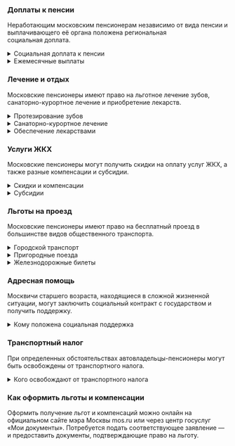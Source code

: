 ### Доплаты к пенсии
Неработающим московским пенсионерам независимо от вида пенсии и выплачивающего её органа положена региональная социальная доплата. 
<details>
<summary>Социальная доплата к пенсии</summary>
Если пенсионер постоянно зарегистрирован в столице в общей сложности не меньше 10 лет, то ему доплачивают до городского социального стандарта (на 2021 год это 20 222 рубля). На эту доплату могут претендовать и работающие пенсионеры, если они являются инвалидами I или II группы. Если неработающий пенсионер постоянно зарегистрирован в Москве меньше 10 лет или регистрация у него временная, по месту пребывания, доплата ему тоже положена, но до суммы прожиточного минимума пенсионера в Москве (на 2021 год — 13 496 рублей).   
</details>
<details>
<summary>Ежемесячные выплаты</summary>
Отдельным категориям пенсионеров положены ежемесячные городские денежные выплаты (ЕГДВ). В 2021 году пенсионеры, являющиеся ветеранами труда, получают 1096 рублей, труженики тыла и дети войны — 1642 рубля. А реабилитированным и пострадавшим от репрессий начисляют по 2191 рубль.
</details>


### Лечение и отдых
Московские пенсионеры имеют право на льготное лечение зубов, санаторно-курортное лечение и приобретение лекарств.  
<details>
<summary>Протезирование зубов</summary>
Неработающие пенсионеры имеют право на бесплатное изготовление и ремонт зубных протезов. (Впрочем, бесплатной является работа врачей, поэтому некоторые виды дорогих материалов, например металлокерамику или драгоценные металлы, придётся оплатить из своего кармана.)
</details>
<details>
<summary>Санаторно-курортное лечение</summary>
При наличии медицинских показаний неработающие пенсионеры имеют право на получение путёвки на санаторно-курортное лечение. Также пенсионеру возмещают расходы на проезд железнодорожным транспортом к месту лечения и обратно (по выданной путёвке). Данная льгота распространяется и на неработающих женщин старше 55 лет, мужчин старше 60 лет. Если неработающий пенсионер из числа пострадавших от репрессий не воспользовался правом на получение санаторно-курортной путёвки, ему выплачивается компенсация (в 2021 году её размер составляет 3330 рублей).
</details>
<details>
<summary>Обеспечение лекарствами</summary>
Бесплатное обеспечение лекарствами полагается пенсионерам, пострадавшим от репрессий, труженикам тыла. Получить медикаменты без оплаты можно только по рецепту врача в определённых аптеках. При отказе от этой льготы ежемесячно выплачивается компенсация, составляющая в 2021 году 1215 рублей. Пенсионерам из числа репрессированных по медицинским показаниям полагается льготное обеспечение протезно-ортопедическими изделиями.
</details>

### Услуги ЖКХ
Московские пенсионеры могут получить скидки на оплату услуг ЖКХ, а также разные компенсации и субсидии. 
<details>
<summary>Скидки и компенсации</summary>
Скидка 50% на оплату жилья и коммунальных услуг, а также вывоз мусора полагается пенсионерам льготных категорий: например, ветеранам труда и военной службы, труженикам тыла и блокадникам, реабилитированным лицам и членам их семей, почётным донорам, пострадавшим на Чернобыльской АЭС или ПО «Маяк».
Одинокие пенсионеры и семьи, состоящие только из пенсионеров (женщины старше 55 лет и мужчины — старше 60), а также пенсионеры старше 80 лет (независимо от состава семьи) освобождаются от платы за вывоз мусора (ТБО). Всем им, как и пенсионерам, на иждивении которых есть дети до 18 лет, выплачивается ежемесячная компенсация на оплату стационарного телефона (в 2021 году — 264 рубля).
Одинокие неработающие пенсионеры, которым исполнилось 70 лет, освобождаются от взносов на капремонт на 50%, а с 80-летнего возраста не оплачивают эту услугу вообще. Льгота распространяется и на семьи, состоящие только из неработающих пенсионеров такого возраста. 
</details>
<details>
<summary>Субсидии</summary>
Если на оплату жилья и коммунальных услуг уходит больше 10% совокупного дохода всех членов семьи, пенсионеры могут получить субсидию на оплату услуг ЖКХ. За её оформлением нужно обращаться в ГКУ «Городской центр жилищных субсидий». 
</details>

### Льготы на проезд
Московские пенсионеры имеют право на бесплатный проезд в большинстве видов общественного транспорта. 
<details>
<summary>Городской транспорт</summary>
Пенсионеры имеют право на бесплатный проезд в Москве на всех видах городского пассажирского транспорта (кроме такси, в том числе маршрутного) — к валидаторам прикладывают социальную карту москвича. При отказе от льготы можно ежемесячно получать компенсацию, составляющую в 2021 году 415 рублей. 
</details>
<details>
<summary>Пригородные поезда</summary>
Кроме того, пенсионеры имеют право бесплатного проезда на пригородных поездах. При отказе от льготы пенсионерам, являющимся ветеранами труда, детьми войны, репрессированными или тружениками тыла, выплачивают компенсацию в сумме 207 рублей.
</details>
<details>
<summary>Железнодорожные билеты</summary>
Пенсионерам, пострадавшим от репрессий, один раз в год возмещают расходы на поездку железной дорогой по территории России. Если же в нужный пункт назначения поезда не ходят, то компенсируется 50% затрат на следование воздушным, водным или автомобильным транспортом.
</details>

### Адресная помощь
Москвичи старшего возраста, находящиеся в сложной жизненной ситуации, могут заключить социальный контракт с государством и получить поддержку.
<details>
<summary>Кому положена социальная поддержка</summary>
Пенсионерам и инвалидам, а также гражданам старше 50 лет, находящимся в трудной жизненной ситуации и остро нуждающимся в поддержке, государство оказывает адресную социальную помощь. Это могут быть как деньги, так и продукты, средства ухода и гигиены, одежда, обувь и другие предметы первой необходимости. С нуждающимся пенсионером со среднедушевым доходом ниже прожиточного минимума, установленного в Москве (в расчёт берутся все члены семьи), может быть заключён социальный контракт.
Для получения адресной помощи нужно подать заявление в Департамент соцзащиты, через МФЦ, и предоставить документы, подтверждающие тяжёлое положение. Срок их рассмотрения — 30 дней. Пострадавшим от пожаров, стихийных бедствий и катастроф помощь оказывается сразу же, документы оформляют уже позднее. 
</details>

### Транспортный налог
При определенных обстоятельствах автовладельцы-пенсионеры могут быть освобождены от транспортного налога. 
<details>
<summary>Кого освобождают от транспортного налога</summary>
Московских пенсионеров освобождают от оплаты транспортного налога, только если они владеют легковым автомобилем с мощностью двигателя до 70 л. с. или электромобилем. Не платят транспортный налог Герои СССР и РФ, награждённые орденом Славы трёх степеней, ветераны и инвалиды ВОВ, ветераны и инвалиды боевых действий. Также освобождены от налога инвалиды I и II группы, бывшие несовершеннолетние узники фашизма, пострадавшие на Чернобыльской АЭС или ПО «Маяк» или перенёсшие лучевую болезнь.
Освобождают от налога за одно транспортное средство, зарегистрированное за пенсионером, мощностью не более 200 л. с. Чтобы получить льготу, нужно обратиться в Федеральную налоговую службу (ФНС), сделать это можно как через МФЦ, так и через личный кабинет налогоплательщика.
</details>

### Как оформить льготы и компенсации 
Оформить получение льгот и компенсаций можно онлайн на официальном сайте мэра Москвы mos.ru или через центр госуслуг «Мои документы». Потребуется подать соответствующее заявление — и предоставить документы, подтверждающие право на льготу.















